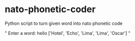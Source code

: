 # nato-phonetic-coder

Python script to turn given word into nato phonetic code

" Enter a word: hello
['Hotel', 'Echo', 'Lima', 'Lima', 'Oscar'] "
